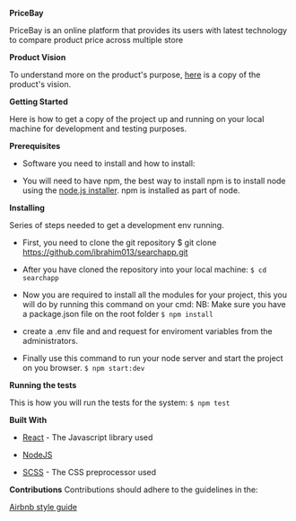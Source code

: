 **PriceBay**

PriceBay is an online platform that provides its users with latest technology to compare product price across multiple store

**Product Vision**

To understand more on the product's purpose, [here](http://productvission.com) is a copy of the product's vision.

**Getting Started**

Here is how to get a copy of the project up and running on your local machine for development and testing purposes.

**Prerequisites**
- Software you need to install and how to install:

- You will need to have npm, the best way to install npm is to install node using the [node.js installer](https://node.org). npm is installed as part of node.

**Installing**

Series of steps needed to get a development env running.

- First, you need to clone the git repository $ git clone https://github.com/ibrahim013/searchapp.git

- After you have cloned the repository into your local machine: `$ cd searchapp`

- Now you are required to install all the modules for your project, this you will do by running this command on your cmd:
NB: Make sure you have a package.json file on the root folder `$ npm install`

- create a .env file and and request for enviroment variables from the administrators. 
- Finally use this command to run your node server and start the project on you browser. `$ npm start:dev`

**Running the tests**

This is how you will run the tests for the system: `$ npm test`

**Built With**

- [React](https://facebook.github.io/react/) - The Javascript library used

- [NodeJS](https://nodejs.org/en/)

- [SCSS](http://sass-lang.com/documentation/file.SCSS_FOR_SASS_USERS.html) - The CSS preprocessor used

**Contributions**
Contributions should adhere to the guidelines in the:

[Airbnb style guide](https://github.com/airbnb/javascript)

